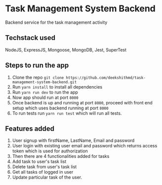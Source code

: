# Task Management System Backend
Backend service for the task management activity

## Techstack used
NodeJS, ExpressJS, Mongoose, MongoDB, Jest, SuperTest

## Steps to run the app
1. Clone the repo ```git clone https://github.com/deekshithmd/task-management-system-backend.git```
2. Run ```yarn install``` to install all dependencies
3. Run ```yarn run dev``` to run the app
4. Now app should run at port ```8000```
5. Once backend is up and running at port ```8000```, proceed with front end setup which uses backend running at port ```8000```
6. To run tests run ```yarn run test``` which will run all tests.

## Features added
1. User signup with firstName, LastName, Email and password
2. User login with existing user email and password which returns access token which is used for authorization
3. Then there are 4 functionalities added for tasks
4. Add task to user's task list
5. Delete task from user's task list
6. Get all tasks of logged in user
7. Update particular task of the user. 
   

